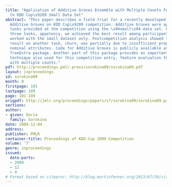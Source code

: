 ```yaml
---
title: "Application of Additive Groves Ensemble with Multiple Counts Feature Evaluation
  to KDD Cup\x9209 Small Data Set"
abstract: "This paper describes a field trial for a recently developed ensemble called
  Additive Groves on KDD Cup\x9209 competition. Additive Groves were applied to three
  tasks provided at the competition using the \x94small\x94 data set. On one of the
  three tasks, appetency, we achieved the best result among participants who similarly
  worked with the small dataset only. Postcompetition analysis showed that less successfull
  result on another task, churn, was partially due to insufficient preprocessing of
  nominal attributes. Code for Additive Groves is publicly available as a part of
  TreeExtra package. Another part of this package provides an important preprocessing
  technique also used for this competition entry, feature evaluation through bagging
  with multiple counts."
pdf: http://proceedings.pmlr.press/sorokina09/sorokina09.pdf
layout: inproceedings
id: sorokina09
month: 0
firstpage: 101
lastpage: 109
page: 101-109
origpdf: http://jmlr.org/proceedings/papers/v7/sorokina09/sorokina09.pdf
sections: 
author:
- given: Daria
  family: Sorokina
date: 2009-12-04
address: 
publisher: PMLR
container-title: Proceedings of KDD-Cup 2009 Competition
volume: '7'
genre: inproceedings
issued:
  date-parts:
  - 2009
  - 12
  - 4
# Format based on citeproc: http://blog.martinfenner.org/2013/07/30/citeproc-yaml-for-bibliographies/
---
```

